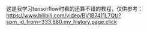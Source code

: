 这是我学习tensorflow时看的还算不错的教程，仅供参考：<br>
https://www.bilibili.com/video/BV1B7411L7Qt/?spm_id_from=333.880.my_history.page.click
